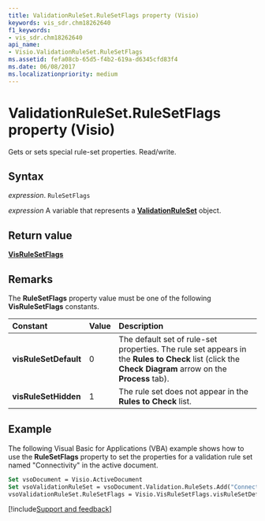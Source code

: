 ```yaml
---
title: ValidationRuleSet.RuleSetFlags property (Visio)
keywords: vis_sdr.chm18262640
f1_keywords:
- vis_sdr.chm18262640
api_name:
- Visio.ValidationRuleSet.RuleSetFlags
ms.assetid: fefa08cb-65d5-f4b2-619a-d6345cfd83f4
ms.date: 06/08/2017
ms.localizationpriority: medium
---
```



# ValidationRuleSet.RuleSetFlags property (Visio)

Gets or sets special rule-set properties. Read/write.


## Syntax

_expression_. `RuleSetFlags`

_expression_ A variable that represents a **[ValidationRuleSet](Visio.ValidationRuleSet.md)** object.


## Return value

 **[VisRuleSetFlags](Visio.VisRuleSetFlags.md)**


## Remarks

The **RuleSetFlags** property value must be one of the following **VisRuleSetFlags** constants.



|Constant|Value|Description|
|:-----|:-----|:-----|
| **visRuleSetDefault**|0|The default set of rule-set properties. The rule set appears in the **Rules to Check** list (click the **Check Diagram** arrow on the **Process** tab).|
| **visRuleSetHidden**|1|The rule set does not appear in the **Rules to Check** list.|

## Example

The following Visual Basic for Applications (VBA) example shows how to use the **RuleSetFlags** property to set the properties for a validation rule set named "Connectivity" in the active document.


```vb
Set vsoDocument = Visio.ActiveDocument
Set vsoValidationRuleSet = vsoDocument.Validation.RuleSets.Add("Connectivity")
vsoValidationRuleSet.RuleSetFlags = Visio.VisRuleSetFlags.visRuleSetDefault
```

[!include[Support and feedback](~/includes/feedback-boilerplate.md)]